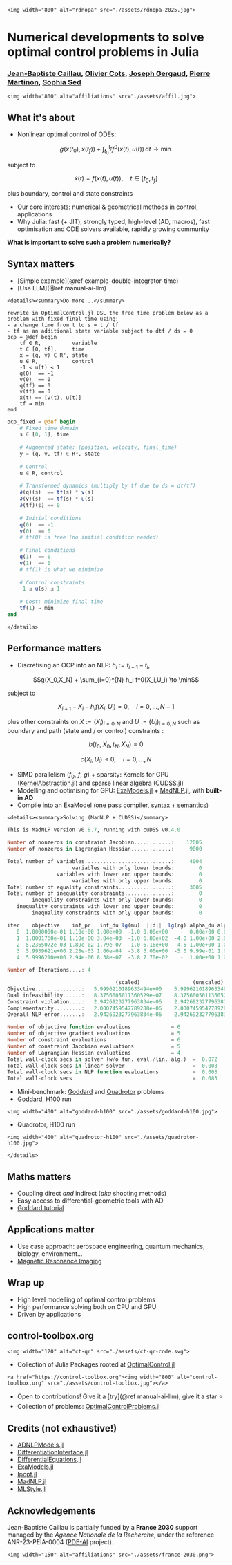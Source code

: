 ```@raw html
<img width="800" alt="rdnopa" src="./assets/rdnopa-2025.jpg">
```

# Numerical developments to solve optimal control problems in Julia

### [Jean-Baptiste Caillau](http://caillau.perso.math.cnrs.fr), [Olivier Cots](https://ocots.github.io), [Joseph Gergaud](https://github.com/joseph-gergaud), [Pierre Martinon](https://github.com/PierreMartinon), [Sophia Sed](https://sed-sam-blog.gitlabpages.inria.fr)

```@raw html
<img width="800" alt="affiliations" src="./assets/affil.jpg">
```

## What it's about

- Nonlinear optimal control of ODEs:

```math
g(x(t_0),x(t_f)) + \int_{t_0}^{t_f} f^0(x(t), u(t))\, \mathrm{d}t \to \min
```

subject to

```math
\dot{x}(t) = f(x(t), u(t)),\quad t \in [t_0, t_f]
```

plus boundary, control and state constraints

- Our core interests: numerical & geometrical methods in control, applications
- Why Julia: fast (+ JIT), strongly typed, high-level (AD, macros), fast optimisation and ODE solvers available, rapidly growing community

**What is important to solve such a problem numerically?**

## Syntax matters

- [Simple example](@ref example-double-integrator-time)
- [Use LLM](@ref manual-ai-llm)

```@raw html
<details><summary>Do more...</summary>
```

```text
rewrite in OptimalControl.jl DSL the free time problem below as a problem with fixed final time using:
- a change time from t to s = t / tf
- tf as an additional state variable subject to dtf / ds = 0
ocp = @def begin
    tf ∈ R,          variable
    t ∈ [0, tf],     time
    x = (q, v) ∈ R², state
    u ∈ R,           control
    -1 ≤ u(t) ≤ 1
    q(0)  == -1
    v(0)  == 0
    q(tf) == 0
    v(tf) == 0
    ẋ(t) == [v(t), u(t)]
    tf → min
end
```

```julia
ocp_fixed = @def begin
    # Fixed time domain
    s ∈ [0, 1], time
    
    # Augmented state: (position, velocity, final_time)
    y = (q, v, tf) ∈ R³, state
    
    # Control
    u ∈ R, control
    
    # Transformed dynamics (multiply by tf due to ds = dt/tf)
    ∂(q)(s)  == tf(s) * v(s)
    ∂(v)(s)  == tf(s) * u(s)
    ∂(tf)(s) == 0
    
    # Initial conditions
    q(0)  == -1
    v(0)  == 0
    # tf(0) is free (no initial condition needed)
    
    # Final conditions
    q(1)  == 0
    v(1)  == 0
    # tf(1) is what we minimize
    
    # Control constraints
    -1 ≤ u(s) ≤ 1
    
    # Cost: minimize final time
    tf(1) → min
end
```

```@raw html
</details>
```

## Performance matters

- Discretising an OCP into an NLP: $h_i := t_{i+1}-t_i$,

```math
g(X_0,X_N) + \sum_{i=0}^{N} h_i f^0(X_i,U_i) \to \min
```

subject to 

```math
X_{i+1} - X_i - h_i f(X_i, U_i) = 0,\quad i = 0,\dots,N-1
```

plus other constraints on $X := (X_i)_{i=0,N}$ and $U := (U_i)_{i=0,N}$ such as boundary and path (state and / or control) constraints :

```math
b(t_0, X_0, t_N, X_N) = 0
```

```math
c(X_i, U_i) \leq 0,\quad i = 0,\dots,N
```

- SIMD parallelism ($f_0$, $f$, $g$) + sparsity: Kernels for GPU ([KernelAbstraction.jl](https://juliagpu.github.io/KernelAbstractions.jl/stable/)) and sparse linear algebra ([CUDSS.jl](https://github.com/exanauts/CUDSS.jl))
- Modelling and optimising for GPU: [ExaModels.jl](https://exanauts.github.io/ExaModels.jl/dev/guide)  + [MadNLP.jl](https://madnlp.github.io/MadNLP.jl), with **built-in AD**
- Compile into an ExaModel (one pass compiler, [syntax + semantics](https://github.com/control-toolbox/CTParser.jl/blob/20c6be5c953587fef10b054a95f9dc8c66b90577/src/onepass.jl#L145))


```@raw html
<details><summary>Solving (MadNLP + CUDSS)</summary>
```

```julia
This is MadNLP version v0.8.7, running with cuDSS v0.4.0

Number of nonzeros in constraint Jacobian............:    12005
Number of nonzeros in Lagrangian Hessian.............:     9000

Total number of variables............................:     4004
                     variables with only lower bounds:        0
                variables with lower and upper bounds:        0
                     variables with only upper bounds:        0
Total number of equality constraints.................:     3005
Total number of inequality constraints...............:        0
        inequality constraints with only lower bounds:        0
   inequality constraints with lower and upper bounds:        0
        inequality constraints with only upper bounds:        0

iter    objective    inf_pr   inf_du lg(mu)  ||d||  lg(rg) alpha_du alpha_pr  ls
   0  1.0000000e-01 1.10e+00 1.00e+00  -1.0 0.00e+00    -  0.00e+00 0.00e+00   0
   1  1.0001760e-01 1.10e+00 3.84e-03  -1.0 6.88e+02  -4.0 1.00e+00 2.00e-07h  2
   2 -5.2365072e-03 1.89e-02 1.79e-07  -1.0 6.16e+00  -4.5 1.00e+00 1.00e+00h  1
   3  5.9939621e+00 2.28e-03 1.66e-04  -3.8 6.00e+00  -5.0 9.99e-01 1.00e+00h  1
   4  5.9996210e+00 2.94e-06 8.38e-07  -3.8 7.70e-02    -  1.00e+00 1.00e+00h  1

Number of Iterations....: 4

                                   (scaled)                 (unscaled)
Objective...............:   5.9996210189633494e+00    5.9996210189633494e+00
Dual infeasibility......:   8.3756005011360529e-07    8.3756005011360529e-07
Constraint violation....:   2.9426923277963834e-06    2.9426923277963834e-06
Complementarity.........:   2.0007459547789288e-06    2.0007459547789288e-06
Overall NLP error.......:   2.9426923277963834e-06    2.9426923277963834e-06

Number of objective function evaluations             = 6
Number of objective gradient evaluations             = 5
Number of constraint evaluations                     = 6
Number of constraint Jacobian evaluations            = 5
Number of Lagrangian Hessian evaluations             = 4
Total wall-clock secs in solver (w/o fun. eval./lin. alg.)  =  0.072
Total wall-clock secs in linear solver                      =  0.008
Total wall-clock secs in NLP function evaluations           =  0.003
Total wall-clock secs                                       =  0.083
```

- Mini-benchmark: [Goddard](https://control-toolbox.org/Tutorials.jl/stable/tutorial-goddard.html) and [Quadrotor](https://github.com/control-toolbox/CTParser.jl/blob/211042b061be17b3f7fdff41cb53701d30b128db/test/test_onepass_exa.jl#L926) problems
- Goddard, H100 run             
```@raw html
<img width="400" alt="goddard-h100" src="./assets/goddard-h100.jpg">
```
- Quadrotor, H100 run             
```@raw html
<img width="400" alt="quadrotor-h100" src="./assets/quadrotor-h100.jpg">
```

```@raw html
</details>
```
 
## Maths matters

- Coupling direct *and* indirect (*aka* shooting methods)
- Easy access to differential-geometric tools with AD
- [Goddard tutorial](https://control-toolbox.org/Tutorials.jl/stable/tutorial-goddard.html)

## Applications matter

- Use case approach: aerospace engineering, quantum mechanics, biology, environment...
- [Magnetic Resonance Imaging](https://control-toolbox.org/MagneticResonanceImaging.jl/stable/saturation.html)

## Wrap up

- High level modelling of optimal control problems
- High performance solving both on CPU and GPU
- Driven by applications

## control-toolbox.org

```@raw html
<img width="120" alt="ct-qr" src="./assets/ct-qr-code.svg">
```

- Collection of Julia Packages rooted at [OptimalControl.jl](https://control-toolbox.org/OptimalControl.jl)
```@raw html
<a href="https://control-toolbox.org"><img width="800" alt="control-toolbox.org" src="./assets/control-toolbox.jpg"></a>
```
- Open to contributions! Give it a [try](@ref manual-ai-llm), give it a star ⭐️
- Collection of problems: [OptimalControlProblems.jl](https://control-toolbox.org/OptimalControlProblems.jl/stable/problems_browser.html)

## Credits (not exhaustive!)

- [ADNLPModels.jl](https://jso.dev/ADNLPModels.jl)
- [DifferentiationInterface.jl](https://juliadiff.org/DifferentiationInterface.jl/DifferentiationInterface)
- [DifferentialEquations.jl](https://docs.sciml.ai/DiffEqDocs)
- [ExaModels.jl](https://exanauts.github.io/ExaModels.jl/dev/guide)
- [Ipopt.jl](https://github.com/jump-dev/Ipopt.jl)
- [MadNLP.jl](https://madnlp.github.io/MadNLP.jl)
- [MLStyle.jl](https://thautwarm.github.io/MLStyle.jl)

## Acknowledgements

Jean-Baptiste Caillau is partially funded by a **France 2030** support managed by the *Agence Nationale de la Recherche*, under the reference ANR-23-PEIA-0004 ([PDE-AI](https://pde-ai.math.cnrs.fr) project).

```@raw html
<img width="150" alt="affiliations" src="./assets/france-2030.png">
```